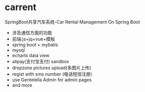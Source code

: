 # carrent
SpringBoot共享汽车系统-Car Rental Management On Spring Boot

* 涉及通信方面的功能
* 前端:js+jq+vue+模板
* spring boot + mybatis
* mysql
* echarts data view
* alipay(支付宝支付) sandbox
* dropzone pictures upload(多图片上传)
* regist with sms number (电话短信注册)
* use Gentelella Admin for admin pages
* and more
